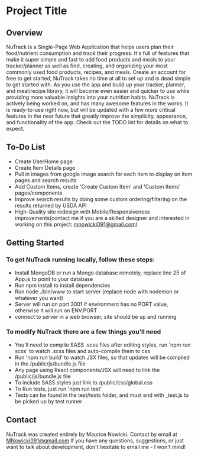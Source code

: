 # Project Title

## Overview

NuTrack is a Single-Page Web Application that helps users plan their food/nutrient consumption and track their progress. It's full of features that make it super simple and fast to add food products and meals to your tracker/planner as well as find, creating, and organizing your most commonly used food products, recipes, and meals.
Create an account for free to get started, NuTrack takes no time at all to set up and is dead simple to get started with. As you use the app and build up your tracker, planner, and meal/recipe library, it will become even easier and quicker to use while providing more valuable insights into your nutrition habits.
NuTrack is actively being worked on, and has many awesome features in the works. It is ready-to-use right now, but will be updated with a few more critical features in the near future that greatly improve the simplicity, appearance, and functionality of the app. Check out the TODO list for details on what to expect.



## To-Do List
- Create UserHome page
- Create Item Details page
- Pull in images from google image search for each item to display on item pages and search results
- Add Custom Items, create 'Create Custom Item' and 'Custom Items' pages/components
- Improve search results by doing some custom ordering/filtering on the results returned by USDA API
- High-Quality site redesign with Mobile/Responsiveness improvements(contact me if you are a skilled designer and interested in working on this project: mnowicki091@gmail.com)



## Getting Started

### To get NuTrack running locally, follow these steps:
- Install MongoDB or run a Mongo database remotely, replace line 25 of App.js to point to your database
- Run npm install to install dependencies
- Run node ./bin/www to start server (replace node with nodemon or whatever you want)
- Server will run on port 3001 if environment has no PORT value, otherwise it will run on ENV.PORT
- connect to server in a web browser, site should be up and running

### To modify NuTrack there are a few things you'll need
- You'll need to compile SASS .scss files after editing styles, run 'npm run scss' to watch .scss files and auto-compile them to css
- Run 'npm run build' to watch JSX files, so that updates will be compiled in the /public/js/bundle.js file
- Any page using React components/JSX will need to link the /public/js/bundle.js file
- To include SASS styles just link to /public/css/global.css
- To Run tests, just run 'npm run test'
- Tests can be found in the test/tests folder, and must end with _test.js to be picked up by test runner



## Contact

NuTrack was created entirely by Maurice Nowicki. Contact by email at MNowicki091@gmail.com
If you have any questions, suggestions, or just want to talk about development, don't hesitate to email me - I won't mind!
